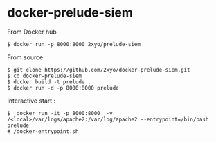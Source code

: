 # docker-prelude-siem


From Docker hub 
```
$ docker run -p 8000:8000 2xyo/prelude-siem

```

From source
```
$ git clone https://github.com/2xyo/docker-prelude-siem.git
$ cd docker-prelude-siem
$ docker build -t prelude .
$ docker run -d -p 8000:8000 prelude
```
Interactive start :
```
$  docker run -it -p 8000:8000  -v /<local>/var/logs/apache2:/var/log/apache2 --entrypoint=/bin/bash prelude 
# /docker-entrypoint.sh
```
